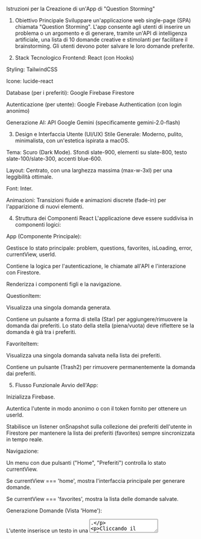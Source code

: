 Istruzioni per la Creazione di un'App di "Question Storming"
1. Obiettivo Principale
Sviluppare un'applicazione web single-page (SPA) chiamata "Question Storming". L'app consente agli utenti di inserire un problema o un argomento e di generare, tramite un'API di intelligenza artificiale, una lista di 10 domande creative e stimolanti per facilitare il brainstorming. Gli utenti devono poter salvare le loro domande preferite.

2. Stack Tecnologico
Frontend: React (con Hooks)

Styling: TailwindCSS

Icone: lucide-react

Database (per i preferiti): Google Firebase Firestore

Autenticazione (per utente): Google Firebase Authentication (con login anonimo)

Generazione AI: API Google Gemini (specificamente gemini-2.0-flash)

3. Design e Interfaccia Utente (UI/UX)
Stile Generale: Moderno, pulito, minimalista, con un'estetica ispirata a macOS.

Tema: Scuro (Dark Mode). Sfondi slate-900, elementi su slate-800, testo slate-100/slate-300, accenti blue-600.

Layout: Centrato, con una larghezza massima (max-w-3xl) per una leggibilità ottimale.

Font: Inter.

Animazioni: Transizioni fluide e animazioni discrete (fade-in) per l'apparizione di nuovi elementi.

4. Struttura dei Componenti React
L'applicazione deve essere suddivisa in componenti logici:

App (Componente Principale):

Gestisce lo stato principale: problem, questions, favorites, isLoading, error, currentView, userId.

Contiene la logica per l'autenticazione, le chiamate all'API e l'interazione con Firestore.

Renderizza i componenti figli e la navigazione.

QuestionItem:

Visualizza una singola domanda generata.

Contiene un pulsante a forma di stella (Star) per aggiungere/rimuovere la domanda dai preferiti. Lo stato della stella (piena/vuota) deve riflettere se la domanda è già tra i preferiti.

FavoriteItem:

Visualizza una singola domanda salvata nella lista dei preferiti.

Contiene un pulsante (Trash2) per rimuovere permanentemente la domanda dai preferiti.

5. Flusso Funzionale
Avvio dell'App:

Inizializza Firebase.

Autentica l'utente in modo anonimo o con il token fornito per ottenere un userId.

Stabilisce un listener onSnapshot sulla collezione dei preferiti dell'utente in Firestore per mantenere la lista dei preferiti (favorites) sempre sincronizzata in tempo reale.

Navigazione:

Un menu con due pulsanti ("Home", "Preferiti") controlla lo stato currentView.

Se currentView === 'home', mostra l'interfaccia principale per generare domande.

Se currentView === 'favorites', mostra la lista delle domande salvate.

Generazione Domande (Vista 'Home'):

L'utente inserisce un testo in una <textarea>.

Cliccando il pulsante "Genera 10 domande", viene attivata la funzione handleGenerateQuestions.

Mostra uno stato di caricamento (isLoading = true) e disabilita il pulsante.

Effettua una chiamata fetch all'API di Gemini.

Prompt per l'AI: Sei un esperto di pensiero creativo e problem-solving. Il tuo compito è generare 10 domande potenti e aperte basate sul seguente problema. Le domande devono sfidare le supposizioni, esplorare nuove prospettive e stimolare una riflessione profonda. Non fornire alcun preambolo o spiegazione, solo l'elenco di domande in formato JSON. Problema: "[TESTO_UTENTE]"

Schema di Risposta (JSON): L'API deve essere configurata per restituire un array di stringhe JSON. Esempio: ["Domanda 1?", "Domanda 2?", ...]

Al ricevimento della risposta, popola lo stato questions con gli oggetti { text: "...", id: ... }.

Gestisce eventuali errori di rete o dell'API, mostrandoli all'utente.

Se l'utente clicca di nuovo il pulsante, il processo si ripete, generando una nuova lista di domande.

Gestione Preferiti:

Aggiunta: Cliccando la stella su un QuestionItem, la funzione handleToggleFavorite controlla se la domanda esiste già nei preferiti (basandosi sul testo). Se non esiste, la aggiunge alla collezione Firestore dell'utente. Il percorso deve essere: artifacts/{appId}/users/{userId}/favorites.

Rimozione (dalla Home): Se la domanda è già nei preferiti, handleToggleFavorite la rimuove dal documento corrispondente in Firestore.

Rimozione (dalla Vista Preferiti): Cliccando l'icona del cestino su un FavoriteItem, la funzione handleRemoveFavorite elimina il documento corrispondente da Firestore usando il suo ID.

L'aggiornamento della UI è automatico grazie al listener onSnapshot.